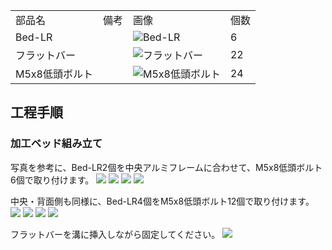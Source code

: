 <table class="packing-list">
    <tbody>
        <tr>
            <td>部品名</td>
            <td>備考</td>
            <td class="packing-img">画像</td>
            <td>個数</td>
        </tr>
        <tr>
            <td>Bed-LR</td>
            <td></td>
            <td><img src="./images/packing/Bed-LR.jpg" alt="Bed-LR"/></td>
            <td>6</td>
        </tr>
        <tr>
            <td>フラットバー</td>
            <td></td>
            <td><img src="./images/packing/flatbar.jpg" alt="フラットバー"/></td>
            <td>22</td>
        </tr>
        <tr>
            <td>M5x8低頭ボルト</td>
            <td></td>
            <td><img src="./images/packing/145.jpg" alt="M5x8低頭ボルト"/></td>
            <td>24</td>
        </tr>
    </tbody>
</table>

## 工程手順

### 加工ベッド組み立て

写真を参考に、Bed-LR2個を中央アルミフレームに合わせて、M5x8低頭ボルト6個で取り付けます。
<img src="./images/025/IMG_2058.jpg"/>
<img src="./images/025/IMG_2059.jpg"/>
<img src="./images/025/IMG_2060.jpg"/>
<img src="./images/025/IMG_2062.jpg"/>

中央・背面側も同様に、Bed-LR4個をM5x8低頭ボルト12個で取り付けます。
<img src="./images/025/IMG_2063.jpg"/>
<img src="./images/025/IMG_2065.jpg"/>
<img src="./images/025/IMG_2066.jpg"/>
<img src="./images/025/IMG_2068.jpg"/>

フラットバーを溝に挿入しながら固定してください。
<img src="./images/025/IMG_2070.jpg"/>
